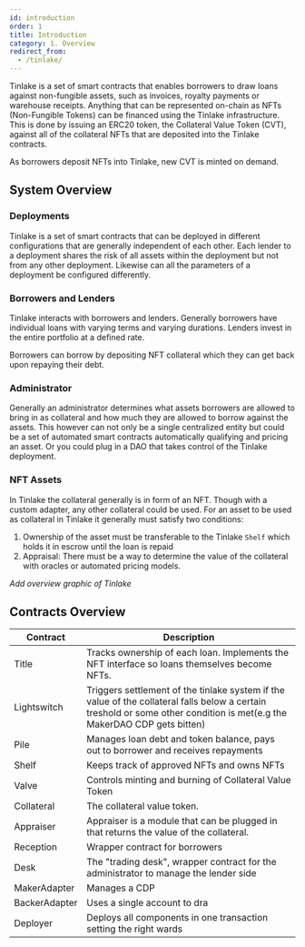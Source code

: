```yaml
---
id: introduction
order: 1
title: Introduction
category: 1. Overview
redirect_from:
  - /tinlake/
---
```



 Tinlake is a set of smart contracts that enables borrowers to draw loans against non-fungible assets, such as invoices, royalty payments or warehouse receipts. Anything that can be represented on-chain as NFTs (Non-Fungible Tokens) can   be financed using the Tinlake infrastructure. This is done by issuing an ERC20 token, the Collateral Value Token (CVT), against all of the collateral NFTs that are deposited into the Tinlake contracts.
 
 As borrowers deposit NFTs into Tinlake, new CVT is minted on demand.
 
 
 ## System Overview
 ### Deployments
 Tinlake is a set of smart contracts that can be deployed in different configurations that are generally independent of each other. Each lender to a deployment shares the risk of all assets within the deployment but not from any other deployment. Likewise can all the parameters of a deployment be configured differently.
 
 ### Borrowers and Lenders
 Tinlake interacts with borrowers and lenders. Generally borrowers have individual loans with varying terms and varying durations. Lenders invest in the entire portfolio at a defined rate. 
 
 Borrowers can borrow by depositing NFT collateral which they can get back upon repaying their debt.
 
 ### Administrator
 Generally an administrator determines what assets borrowers are allowed to bring in as collateral and how much they are allowed to borrow against the assets. This however can not only be a single centralized entity but could be a set of automated smart contracts automatically qualifying and pricing an asset. Or you could plug in a DAO that takes control of the Tinlake deployment.
 
 ### NFT Assets 
 In Tinlake the collateral generally is in form of an NFT. Though with a custom adapter, any other collateral could be used. For an asset to be used as collateral in Tinlake it generally must satisfy two conditions:
  
  1. Ownership of the asset must be transferable to the Tinlake `Shelf` which holds it in escrow until the loan is repaid
  2. Appraisal: There must be a way to determine the value of the collateral with oracles or automated pricing models.


 *Add overview graphic of Tinlake*

 ## Contracts Overview
 | Contract | Description |
 |----------|-------------|
 | Title | Tracks ownership of each loan. Implements the NFT interface so loans themselves become NFTs. ||
 | Lightswitch | Triggers settlement of the tinlake system if the value of the collateral falls below a certain treshold or some other condition is met(e.g the MakerDAO CDP gets bitten) |
 | Pile | Manages loan debt and token balance, pays out to borrower and receives repayments | 
 | Shelf | Keeps track of approved NFTs and owns NFTs |
 | Valve | Controls minting and burning of Collateral Value Token |
 | Collateral | The collateral value token. |
 | Appraiser| Appraiser is a module that can be plugged in that returns the value of the collateral. | 
 | Reception | Wrapper contract for borrowers |
 | Desk | The "trading desk", wrapper contract for the administrator to manage the lender side |
 | MakerAdapter | Manages a CDP |
 | BackerAdapter | Uses a single account to dra
 | Deployer | Deploys all components in one transaction setting the right wards |
 
